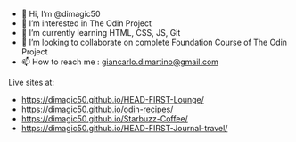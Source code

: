 - 👋 Hi, I’m @dimagic50
- 👀 I’m interested in The Odin Project
- 🌱 I’m currently learning HTML, CSS, JS, Git
- 💞️ I’m looking to collaborate on complete Foundation Course of The Odin Project
- 📫 How to reach me : giancarlo.dimartino@gmail.com

Live sites at:
- https://dimagic50.github.io/HEAD-FIRST-Lounge/
- https://dimagic50.github.io/odin-recipes/
- https://dimagic50.github.io/Starbuzz-Coffee/
- https://dimagic50.github.io/HEAD-FIRST-Journal-travel/

<!---
dimagic50/dimagic50 is a ✨ special ✨ repository because its `README.md` (this file) appears on your GitHub profile.
You can click the Preview link to take a look at your changes.
--->
